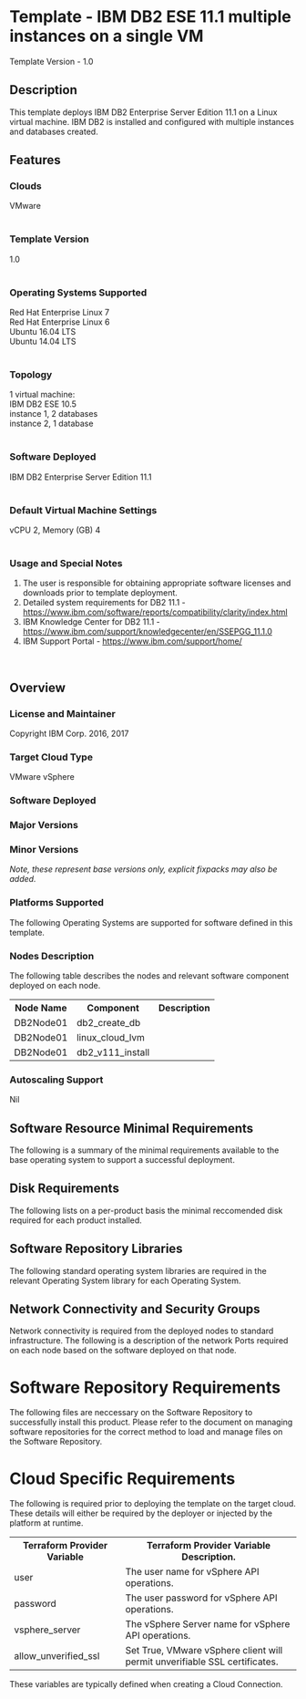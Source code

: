 # Template - IBM DB2 ESE 11.1 multiple instances on a single VM
Template Version - 1.0

## Description

This template deploys IBM DB2 Enterprise Server Edition 11.1 on a Linux virtual machine. IBM DB2 is installed and configured with multiple instances and databases created.<br>

## Features

### Clouds

 VMware<br>
<br>
### Template Version

1.0<br>
<br>
### Operating Systems Supported

Red Hat Enterprise Linux 7<br>
Red Hat Enterprise Linux 6<br>
Ubuntu 16.04 LTS<br>
Ubuntu 14.04 LTS<br>
<br>
### Topology

1 virtual machine:<br>
  IBM DB2 ESE 10.5<br>
    instance 1, 2 databases<br>
    instance 2, 1 database<br>
<br>
### Software Deployed

IBM DB2 Enterprise Server Edition 11.1<br>
<br>
### Default Virtual Machine Settings

 vCPU 2, Memory (GB) 4<br>
<br>
### Usage and Special Notes

1. The user is responsible for obtaining appropriate software licenses and downloads prior to template deployment.<br>
2. Detailed system requirements for DB2 11.1 - https://www.ibm.com/software/reports/compatibility/clarity/index.html<br>
3. IBM Knowledge Center for DB2 11.1 - https://www.ibm.com/support/knowledgecenter/en/SSEPGG_11.1.0<br>
4. IBM Support Portal - https://www.ibm.com/support/home/<br>
<br>


## Overview

### License and Maintainer

Copyright IBM Corp. 2016, 2017 

### Target Cloud Type

VMware vSphere

### Software Deployed


### Major Versions



### Minor Versions



*Note, these represent base versions only, explicit fixpacks may also be added.*

### Platforms Supported

The following Operating Systems are supported for software defined in this template.



### Nodes Description

The following table describes the nodes and relevant software component deployed on each node.

<table>
  <tr>
    <th>Node Name</th>
    <th>Component</th>
    <th>Description</th>
  </tr>
  <tr>
    <td>DB2Node01</code></td>
    <td>db2_create_db</code></td>
    <td></code></td>
  </tr>
  <tr>
    <td>DB2Node01</code></td>
    <td>linux_cloud_lvm</code></td>
    <td></code></td>
  </tr>
  <tr>
    <td>DB2Node01</code></td>
    <td>db2_v111_install</code></td>
    <td></code></td>
  </tr>
</table>


### Autoscaling Support

Nil

## Software Resource Minimal Requirements

The following is a summary of the minimal requirements available to the base operating system to support a successful deployment.



## Disk Requirements

The following lists on a per-product basis the minimal reccomended disk required for each product installed.



## Software Repository Libraries

The following standard operating system libraries are required in the relevant Operating System library for each Operating System.



## Network Connectivity and Security Groups

Network connectivity is required from the deployed nodes to standard infrastructure. The following is a description of the network Ports required on each node based on the software deployed on that node.



# Software Repository Requirements

The following files are neccessary on the Software Repository to successfully install this product. Please refer to the document on managing software repositories for the correct method to load  and manage files on the Software Repository.



# Cloud Specific Requirements

The following is required prior to deploying the template on the target cloud. These details will either be required by the deployer or injected by the platform at runtime.

<table>
  <tr>
    <th>Terraform Provider Variable</th>
    <th>Terraform Provider Variable Description.</th>
  </tr>
  <tr>
    <td>user</th>
    <td>The user name for vSphere API operations.</th>
  </tr>
  <tr>
    <td>password</code></td>
    <td>The user password for vSphere API operations.</td>
  </tr>
  <tr>
    <td>vsphere_server</code></td>
    <td>The vSphere Server name for vSphere API operations.</td>
  </tr>
  <tr>
    <td>allow_unverified_ssl</code></td>
    <td>Set True, VMware vSphere client will permit unverifiable SSL certificates.</td>
  </tr>
</table>

These variables are typically defined when creating a Cloud Connection.

